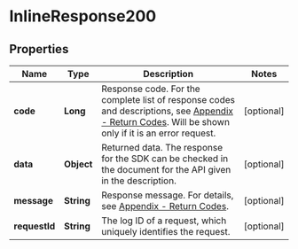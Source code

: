 # InlineResponse200

## Properties
Name | Type | Description | Notes
------------ | ------------- | ------------- | -------------
**code** | **Long** | Response code. For the complete list of response codes and descriptions, see [Appendix - Return Codes](https://ads.tiktok.com/marketing_api/docs?id&#x3D;1737172488964097). Will be shown only if it is an error request. |  [optional]
**data** | **Object** | Returned data. The response for the SDK can be checked in the document for the API given in the description. |  [optional]
**message** | **String** | Response message. For details, see [Appendix - Return Codes](https://ads.tiktok.com/marketing_api/docs?id&#x3D;1737172488964097). |  [optional]
**requestId** | **String** | The log ID of a request, which uniquely identifies the request. |  [optional]

